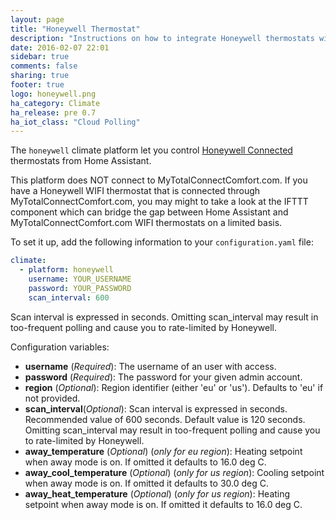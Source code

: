 ```yaml
---
layout: page
title: "Honeywell Thermostat"
description: "Instructions on how to integrate Honeywell thermostats within Home Assistant."
date: 2016-02-07 22:01
sidebar: true
comments: false
sharing: true
footer: true
logo: honeywell.png
ha_category: Climate
ha_release: pre 0.7
ha_iot_class: "Cloud Polling" 
---
```



The `honeywell` climate platform let you control [Honeywell Connected](http://getconnected.honeywell.com/en/) thermostats from Home Assistant.

<p class='note'>
This platform does NOT connect to MyTotalConnectComfort.com.  If you have a Honeywell WIFI thermostat that is connected through MyTotalConnectComfort.com, you may might to take a look at the IFTTT component which can bridge the gap between Home Assistant and MyTotalConnectComfort.com WIFI thermostats on a limited basis.
</p>

To set it up, add the following information to your `configuration.yaml` file:

```yaml
climate:
  - platform: honeywell
    username: YOUR_USERNAME
    password: YOUR_PASSWORD
    scan_interval: 600
```
<p class='note'>
Scan interval is expressed in seconds. Omitting scan_interval may result in too-frequent polling and cause you to rate-limited by Honeywell.
</p>

Configuration variables:

- **username** (*Required*): The username of an user with access.
- **password** (*Required*): The password for your given admin account.
- **region** (*Optional*): Region identifier (either 'eu' or 'us'). Defaults to 'eu' if not provided.
- **scan_interval**(*Optional*): Scan interval is expressed in seconds. Recommended value of 600 seconds. Default value is 120 seconds. Omitting scan_interval may result in too-frequent polling and cause you to rate-limited by Honeywell.
- **away_temperature** (*Optional*) (*only for eu region*): Heating setpoint when away mode is on. If omitted it defaults to 16.0 deg C.
- **away_cool_temperature** (*Optional*) (*only for us region*): Cooling setpoint when away mode is on. If omitted it defaults to 30.0 deg C.
- **away_heat_temperature** (*Optional*) (*only for us region*): Heating setpoint when away mode is on. If omitted it defaults to 16.0 deg C.
